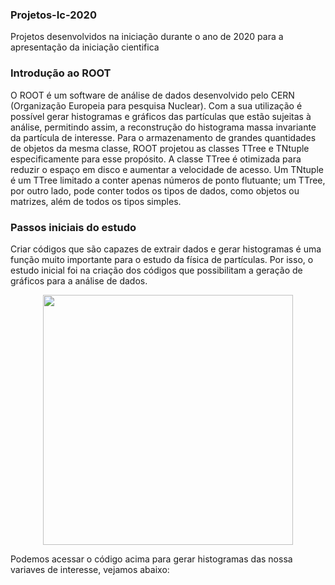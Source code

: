 ### Projetos-Ic-2020
Projetos desenvolvidos na iniciação durante o ano de 2020 para a apresentação da iniciação cientifica

### Introdução ao ROOT
 O ROOT é um software de análise de dados desenvolvido pelo CERN (Organização Europeia para pesquisa Nuclear). 
 Com a sua utilização é possível gerar histogramas e gráficos das partículas que estão sujeitas à análise, permitindo assim, a reconstrução do histograma massa invariante da partícula de interesse.
 Para o armazenamento de grandes quantidades de objetos da mesma classe, ROOT projetou as classes TTree e TNtuple especificamente para esse propósito. 
 A classe TTree é otimizada para reduzir o espaço em disco e aumentar a velocidade de acesso. Um TNtuple é um TTree limitado a conter apenas números de ponto flutuante; 
 um TTree, por outro lado, pode conter todos os tipos de dados, como objetos ou matrizes, além de todos os tipos simples.
 
### Passos iniciais do estudo

Criar códigos que são capazes de extrair dados e  gerar histogramas é uma função muito importante para o estudo da física de partículas. Por isso, o estudo inicial foi na criação dos 
códigos que possibilitam a geração de gráficos para a análise de dados.


<p align="center">
  <img width="400" height="400" src= "https://user-images.githubusercontent.com/62472486/97094186-e2880500-1628-11eb-887d-b417e1750433.png">
</p> 

Podemos acessar o código acima para gerar histogramas das nossa variaves de interesse, vejamos abaixo:

